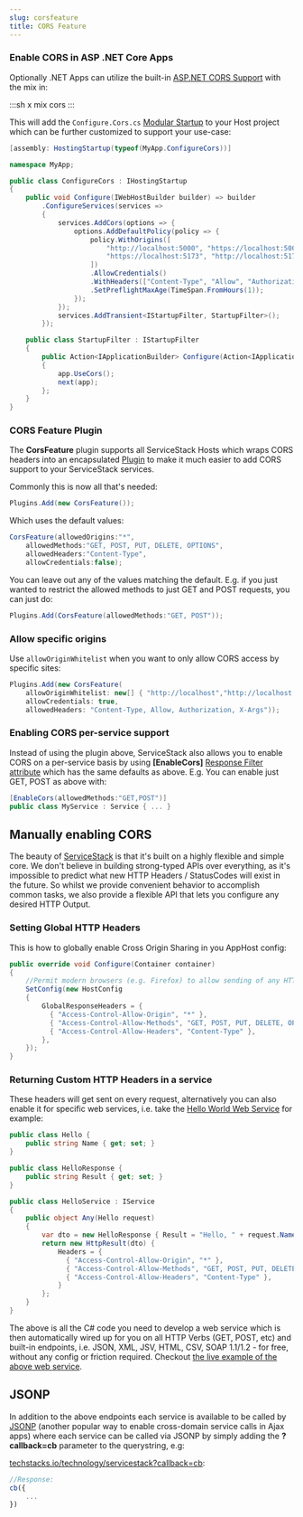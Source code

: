 ```yaml
---
slug: corsfeature
title: CORS Feature
---
```


### Enable CORS in ASP .NET Core Apps

Optionally .NET Apps can utilize the built-in [ASP.NET CORS Support](https://learn.microsoft.com/en-us/aspnet/core/security/cors) with the mix in:

:::sh
x mix cors
:::

This will add the `Configure.Cors.cs` [Modular Startup](/modular-startup) to your Host project which
can be further customized to support your use-case:

```csharp
[assembly: HostingStartup(typeof(MyApp.ConfigureCors))]

namespace MyApp;

public class ConfigureCors : IHostingStartup
{
    public void Configure(IWebHostBuilder builder) => builder
        .ConfigureServices(services =>
        {
            services.AddCors(options => {
                options.AddDefaultPolicy(policy => {
                    policy.WithOrigins([
                        "http://localhost:5000", "https://localhost:5001", "http://localhost:8080",
                        "https://localhost:5173", "http://localhost:5173",
                    ])
                    .AllowCredentials()
                    .WithHeaders(["Content-Type", "Allow", "Authorization"])
                    .SetPreflightMaxAge(TimeSpan.FromHours(1));
                });
            });
            services.AddTransient<IStartupFilter, StartupFilter>();
        });

    public class StartupFilter : IStartupFilter
    {
        public Action<IApplicationBuilder> Configure(Action<IApplicationBuilder> next) => app =>
        {
            app.UseCors();
            next(app);
        };
    }        
}
```

### CORS Feature Plugin

The **CorsFeature** plugin supports all ServiceStack Hosts which wraps CORS headers into an encapsulated [Plugin][1] to make it much easier to add CORS support to your ServiceStack services. 

Commonly this is now all that's needed:

```csharp
Plugins.Add(new CorsFeature());
```

Which uses the default values:

```csharp
CorsFeature(allowedOrigins:"*", 
    allowedMethods:"GET, POST, PUT, DELETE, OPTIONS", 
    allowedHeaders:"Content-Type", 
    allowCredentials:false);
```

You can leave out any of the values matching the default. E.g. if you just wanted to restrict the allowed methods to just GET and POST requests, you can just do:

```csharp
Plugins.Add(CorsFeature(allowedMethods:"GET, POST"));
```

### Allow specific origins

Use `allowOriginWhitelist` when you want to only allow CORS access by specific sites:

```csharp
Plugins.Add(new CorsFeature(
    allowOriginWhitelist: new[] { "http://localhost","http://localhost:5000","http://run.plnkr.co" },
    allowCredentials: true,
    allowedHeaders: "Content-Type, Allow, Authorization, X-Args"));
```

### Enabling CORS per-service support

Instead of using the plugin above, ServiceStack also allows you to enable CORS on a per-service basis by using **[EnableCors]** [Response Filter attribute][2] which has the same defaults as above. E.g. You can enable just GET, POST as above with:

```csharp
[EnableCors(allowedMethods:"GET,POST")]
public class MyService : Service { ... }
```

## Manually enabling CORS

The beauty of [ServiceStack][3] is that it's built on a highly flexible and simple core. We don't believe in building strong-typed APIs over everything, as it's impossible to predict what new HTTP Headers / StatusCodes will exist in the future. So whilst we provide convenient behavior to accomplish common tasks, we also provide a flexible API that lets you configure any desired HTTP Output. 

### Setting Global HTTP Headers

This is how to globally enable Cross Origin Sharing in you AppHost config:

```csharp
public override void Configure(Container container)
{
    //Permit modern browsers (e.g. Firefox) to allow sending of any HTTP Method
    SetConfig(new HostConfig 
    {
        GlobalResponseHeaders = {
          { "Access-Control-Allow-Origin", "*" },
          { "Access-Control-Allow-Methods", "GET, POST, PUT, DELETE, OPTIONS" },
          { "Access-Control-Allow-Headers", "Content-Type" },
        },
    });
}
```

### Returning Custom HTTP Headers in a service

These headers will get sent on every request, alternatively you can also enable it for specific web services, i.e. take the [Hello World Web Service][4] for example:

```csharp
public class Hello {
    public string Name { get; set; }
}

public class HelloResponse {
    public string Result { get; set; }
}

public class HelloService : IService 
{
    public object Any(Hello request)
    {
        var dto = new HelloResponse { Result = "Hello, " + request.Name };
        return new HttpResult(dto) {
            Headers = {
              { "Access-Control-Allow-Origin", "*" },
              { "Access-Control-Allow-Methods", "GET, POST, PUT, DELETE" } 
              { "Access-Control-Allow-Headers", "Content-Type" }, 
            }
        };
    }
}
```

The above is all the C# code you need to develop a web service which is then automatically wired up for you on all HTTP Verbs (GET, POST, etc) and built-in endpoints, i.e. JSON, XML, JSV, HTML, CSV, SOAP 1.1/1.2 - for free, without any config or friction required. Checkout  [the live example of the above web service][5].

## JSONP

In addition to the above endpoints each service is available to be called by [JSONP](https://en.wikipedia.org/wiki/JSONP) (another popular way to enable cross-domain service calls in Ajax apps) where each service can be called via JSONP by simply adding the **?callback=cb** parameter to the querystring, e.g:

[techstacks.io/technology/servicestack?callback=cb](https://techstacks.io/technology/servicestack?callback=cb):

```js
//Response:
cb({ 
    ... 
})
```

  [1]: /plugins
  [2]: /filter-attributes
  [3]: http://www.servicestack.net
  [4]: http://www.servicestack.net/ServiceStack.Hello/
  [5]: http://www.servicestack.net/ServiceStack.Hello/
  [6]: http://stackoverflow.com/questions/6245616/does-servicestack-support-binary-responses
  [7]: http://www.servicestack.net/benchmarks/
